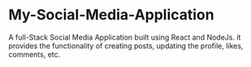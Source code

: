 # My-Social-Media-Application
A full-Stack Social Media Application built using React and NodeJs.
it provides the functionality of creating posts, updating the profile, likes, comments, etc.
